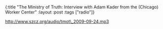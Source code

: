 {:title "The Ministry of Truth: Interview with Adam Kader from the (Chicago) Worker Center"
:layout :post
:tags  ["radio"]}

<http://www.szcz.org/audio/tmot\_2009-09-24.mp3>

